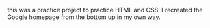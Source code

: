 this was a practice project to practice HTML and CSS. I recreated the Google homepage from the bottom up in my own way.
